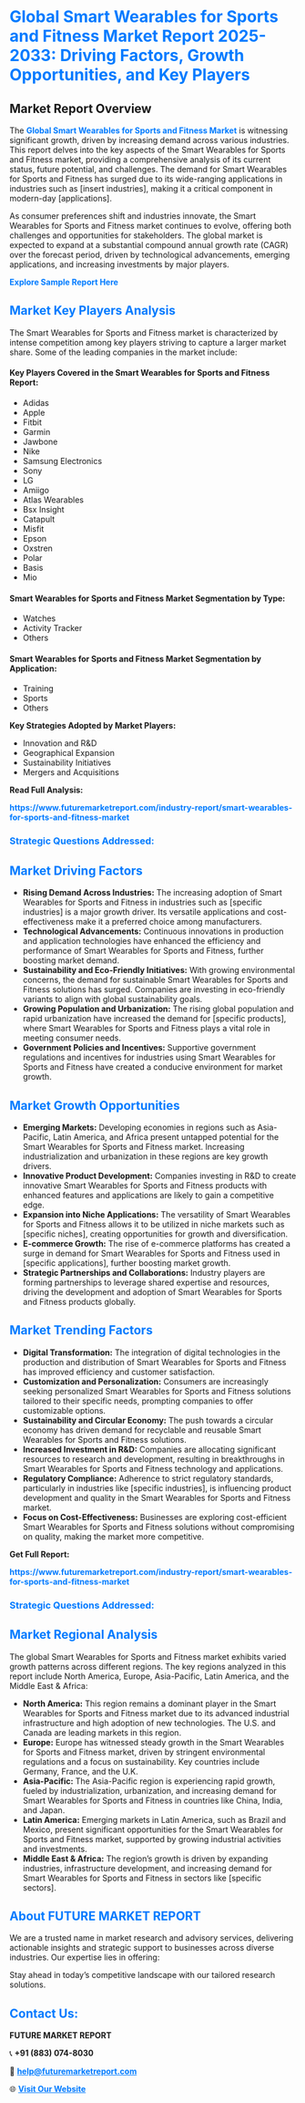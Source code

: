 <h1 style="color: #007BFF;">Global Smart Wearables for Sports and Fitness Market Report 2025-2033: Driving Factors, Growth Opportunities, and Key Players</h1>

<section id="overview">
<h2>Market Report Overview</h2>
<p>The <a href="https://www.futuremarketreport.com/industry-report/smart-wearables-for-sports-and-fitness-market" style="color: #007BFF; text-decoration: none;"><strong>Global Smart Wearables for Sports and Fitness Market</strong></a> is witnessing significant growth, driven by increasing demand across various industries. This report delves into the key aspects of the Smart Wearables for Sports and Fitness market, providing a comprehensive analysis of its current status, future potential, and challenges. The demand for Smart Wearables for Sports and Fitness has surged due to its wide-ranging applications in industries such as [insert industries], making it a critical component in modern-day [applications].</p>
<p>As consumer preferences shift and industries innovate, the Smart Wearables for Sports and Fitness market continues to evolve, offering both challenges and opportunities for stakeholders. The global market is expected to expand at a substantial compound annual growth rate (CAGR) over the forecast period, driven by technological advancements, emerging applications, and increasing investments by major players.</p>
</section>

<section id="overview">
<p><a href="https://www.futuremarketreport.com/request-sample/reportId=52592" style="color: #007BFF; text-decoration: none;"><strong>Explore Sample Report Here</strong></a></p>
</section>

<section id="key-players">
<h2 style="color: #007BFF;">Market Key Players Analysis</h2>
<p>The Smart Wearables for Sports and Fitness market is characterized by intense competition among key players striving to capture a larger market share. Some of the leading companies in the market include:</p>
<h4>Key Players Covered in the Smart Wearables for Sports and Fitness Report:</h4>
<ul><li>Adidas</li><li>Apple</li><li>Fitbit</li><li>Garmin</li><li>Jawbone</li><li>Nike</li><li>Samsung Electronics</li><li>Sony</li><li>LG</li><li>Amiigo</li><li>Atlas Wearables</li><li>Bsx Insight</li><li>Catapult</li><li>Misfit</li><li>Epson</li><li>Oxstren</li><li>Polar</li><li>Basis</li><li>Mio</li></ul>
<h4>Smart Wearables for Sports and Fitness Market Segmentation by Type:</h4>
<ul><li>Watches</li><li>Activity Tracker</li><li>Others</li></ul>

<h4>Smart Wearables for Sports and Fitness Market Segmentation by Application:</h4>
<ul><li>Training</li><li>Sports</li><li>Others</li></ul>
<p><strong>Key Strategies Adopted by Market Players:</strong></p>
<ul>
<li>Innovation and R&D</li>
<li>Geographical Expansion</li>
<li>Sustainability Initiatives</li>
<li>Mergers and Acquisitions</li>
</ul>
</section>

<section>
<p><strong>Read Full Analysis: </strong></p><a href="https://www.futuremarketreport.com/industry-report/smart-wearables-for-sports-and-fitness-market" style="color: #007BFF; text-decoration: none;"><strong>https://www.futuremarketreport.com/industry-report/smart-wearables-for-sports-and-fitness-market</strong></a>
<h3 style="color: #007BFF;">Strategic Questions Addressed:</h3>
</section>

<section id="driving-factors">
<h2 style="color: #007BFF;">Market Driving Factors</h2>
<ul>
<li><strong>Rising Demand Across Industries:</strong> The increasing adoption of Smart Wearables for Sports and Fitness in industries such as [specific industries] is a major growth driver. Its versatile applications and cost-effectiveness make it a preferred choice among manufacturers.</li>
<li><strong>Technological Advancements:</strong> Continuous innovations in production and application technologies have enhanced the efficiency and performance of Smart Wearables for Sports and Fitness, further boosting market demand.</li>
<li><strong>Sustainability and Eco-Friendly Initiatives:</strong> With growing environmental concerns, the demand for sustainable Smart Wearables for Sports and Fitness solutions has surged. Companies are investing in eco-friendly variants to align with global sustainability goals.</li>
<li><strong>Growing Population and Urbanization:</strong> The rising global population and rapid urbanization have increased the demand for [specific products], where Smart Wearables for Sports and Fitness plays a vital role in meeting consumer needs.</li>
<li><strong>Government Policies and Incentives:</strong> Supportive government regulations and incentives for industries using Smart Wearables for Sports and Fitness have created a conducive environment for market growth.</li>
</ul>
</section>

<section id="growth-opportunities">
<h2 style="color: #007BFF;">Market Growth Opportunities</h2>
<ul>
<li><strong>Emerging Markets:</strong> Developing economies in regions such as Asia-Pacific, Latin America, and Africa present untapped potential for the Smart Wearables for Sports and Fitness market. Increasing industrialization and urbanization in these regions are key growth drivers.</li>
<li><strong>Innovative Product Development:</strong> Companies investing in R&D to create innovative Smart Wearables for Sports and Fitness products with enhanced features and applications are likely to gain a competitive edge.</li>
<li><strong>Expansion into Niche Applications:</strong> The versatility of Smart Wearables for Sports and Fitness allows it to be utilized in niche markets such as [specific niches], creating opportunities for growth and diversification.</li>
<li><strong>E-commerce Growth:</strong> The rise of e-commerce platforms has created a surge in demand for Smart Wearables for Sports and Fitness used in [specific applications], further boosting market growth.</li>
<li><strong>Strategic Partnerships and Collaborations:</strong> Industry players are forming partnerships to leverage shared expertise and resources, driving the development and adoption of Smart Wearables for Sports and Fitness products globally.</li>
</ul>
</section>

<section id="trending-factors">
<h2 style="color: #007BFF;">Market Trending Factors</h2>
<ul>
<li><strong>Digital Transformation:</strong> The integration of digital technologies in the production and distribution of Smart Wearables for Sports and Fitness has improved efficiency and customer satisfaction.</li>
<li><strong>Customization and Personalization:</strong> Consumers are increasingly seeking personalized Smart Wearables for Sports and Fitness solutions tailored to their specific needs, prompting companies to offer customizable options.</li>
<li><strong>Sustainability and Circular Economy:</strong> The push towards a circular economy has driven demand for recyclable and reusable Smart Wearables for Sports and Fitness solutions.</li>
<li><strong>Increased Investment in R&D:</strong> Companies are allocating significant resources to research and development, resulting in breakthroughs in Smart Wearables for Sports and Fitness technology and applications.</li>
<li><strong>Regulatory Compliance:</strong> Adherence to strict regulatory standards, particularly in industries like [specific industries], is influencing product development and quality in the Smart Wearables for Sports and Fitness market.</li>
<li><strong>Focus on Cost-Effectiveness:</strong> Businesses are exploring cost-efficient Smart Wearables for Sports and Fitness solutions without compromising on quality, making the market more competitive.</li>
</ul>
</section>

<section>
<p><strong>Get Full Report: </strong></p><a href="https://www.futuremarketreport.com/industry-report/smart-wearables-for-sports-and-fitness-market" style="color: #007BFF; text-decoration: none;"><strong>https://www.futuremarketreport.com/industry-report/smart-wearables-for-sports-and-fitness-market</strong></a>
<h3 style="color: #007BFF;">Strategic Questions Addressed:</h3>
</section>


<section id="regional-analysis">
<h2 style="color: #007BFF;">Market Regional Analysis</h2>
<p>The global Smart Wearables for Sports and Fitness market exhibits varied growth patterns across different regions. The key regions analyzed in this report include North America, Europe, Asia-Pacific, Latin America, and the Middle East & Africa:</p>
<ul>
<li><strong>North America:</strong> This region remains a dominant player in the Smart Wearables for Sports and Fitness market due to its advanced industrial infrastructure and high adoption of new technologies. The U.S. and Canada are leading markets in this region.</li>
<li><strong>Europe:</strong> Europe has witnessed steady growth in the Smart Wearables for Sports and Fitness market, driven by stringent environmental regulations and a focus on sustainability. Key countries include Germany, France, and the U.K.</li>
<li><strong>Asia-Pacific:</strong> The Asia-Pacific region is experiencing rapid growth, fueled by industrialization, urbanization, and increasing demand for Smart Wearables for Sports and Fitness in countries like China, India, and Japan.</li>
<li><strong>Latin America:</strong> Emerging markets in Latin America, such as Brazil and Mexico, present significant opportunities for the Smart Wearables for Sports and Fitness market, supported by growing industrial activities and investments.</li>
<li><strong>Middle East & Africa:</strong> The region’s growth is driven by expanding industries, infrastructure development, and increasing demand for Smart Wearables for Sports and Fitness in sectors like [specific sectors].</li>
</ul>
</section>

<footer>
<h2 style="color: #007BFF;">About FUTURE MARKET REPORT</h2>
<p>We are a trusted name in market research and advisory services, delivering actionable insights and strategic support to businesses across diverse industries. Our expertise lies in offering:</p>

<p>Stay ahead in today’s competitive landscape with our tailored research solutions.</p>

<h2 style="color: #007BFF;">Contact Us:</h2>
<p><strong>FUTURE MARKET REPORT</strong></p>
<p>📞 <strong>+91 (883) 074-8030</strong></p>
<p>📧 <strong><a href="mailto:help@futuremarketreport.com" style="color: #007BFF;">help@futuremarketreport.com</a></strong></p>
<p>🌐 <strong><a href="https://www.futuremarketreport.com/" style="color: #007BFF;">Visit Our Website</a></strong></p>
</footer>